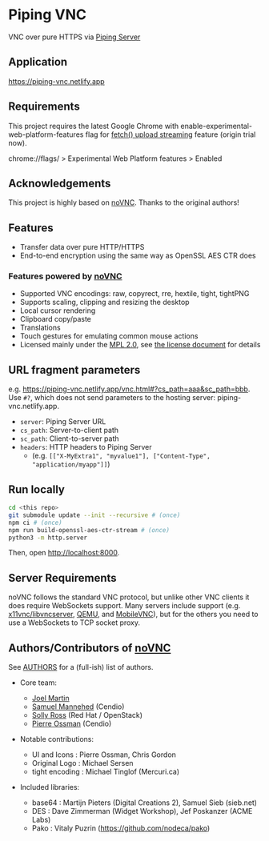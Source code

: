 # Piping VNC
VNC over pure HTTPS via [Piping Server](https://github.com/nwtgck/piping-server)

## Application
<https://piping-vnc.netlify.app>

## Requirements

This project requires the latest Google Chrome with enable-experimental-web-platform-features flag for [fetch() upload streaming](https://www.chromestatus.com/feature/5274139738767360) feature (origin trial now).

chrome://flags/ > Experimental Web Platform features > Enabled

## Acknowledgements
This project is highly based on [noVNC]. Thanks to the original authors!

## Features
* Transfer data over pure HTTP/HTTPS
* End-to-end encryption using the same way as OpenSSL AES CTR does

### Features powered by [noVNC]

* Supported VNC encodings: raw, copyrect, rre, hextile, tight, tightPNG
* Supports scaling, clipping and resizing the desktop
* Local cursor rendering
* Clipboard copy/paste
* Translations
* Touch gestures for emulating common mouse actions
* Licensed mainly under the [MPL 2.0](http://www.mozilla.org/MPL/2.0/), see
  [the license document](LICENSE.txt) for details

## URL fragment parameters

e.g. <https://piping-vnc.netlify.app/vnc.html#?cs_path=aaa&sc_path=bbb>.  
Use `#?`, which does not send parameters to the hosting server: piping-vnc.netlify.app.

* `server`: Piping Server URL
* `cs_path`: Server-to-client path
* `sc_path`: Client-to-server path
* `headers`: HTTP headers to Piping Server
  - (e.g. `[["X-MyExtra1", "myvalue1"], ["Content-Type", "application/myapp"]]`)

## Run locally

```bash
cd <this repo>
git submodule update --init --recursive # (once)
npm ci # (once)
npm run build-openssl-aes-ctr-stream # (once)
python3 -m http.server
```

Then, open <http://localhost:8000>.

## Server Requirements

noVNC follows the standard VNC protocol, but unlike other VNC clients it does
require WebSockets support. Many servers include support (e.g.
[x11vnc/libvncserver](http://libvncserver.sourceforge.net/),
[QEMU](http://www.qemu.org/), and
[MobileVNC](http://www.smartlab.at/mobilevnc/)), but for the others you need to
use a WebSockets to TCP socket proxy.

## Authors/Contributors of [noVNC]

See [AUTHORS](AUTHORS) for a (full-ish) list of authors.

* Core team:
    * [Joel Martin](https://github.com/kanaka)
    * [Samuel Mannehed](https://github.com/samhed) (Cendio)
    * [Solly Ross](https://github.com/DirectXMan12) (Red Hat / OpenStack)
    * [Pierre Ossman](https://github.com/CendioOssman) (Cendio)

* Notable contributions:
    * UI and Icons : Pierre Ossman, Chris Gordon
    * Original Logo : Michael Sersen
    * tight encoding : Michael Tinglof (Mercuri.ca)

* Included libraries:
    * base64 : Martijn Pieters (Digital Creations 2), Samuel Sieb (sieb.net)
    * DES : Dave Zimmerman (Widget Workshop), Jef Poskanzer (ACME Labs)
    * Pako : Vitaly Puzrin (https://github.com/nodeca/pako)

[noVNC]: https://github.com/novnc/noVNC
